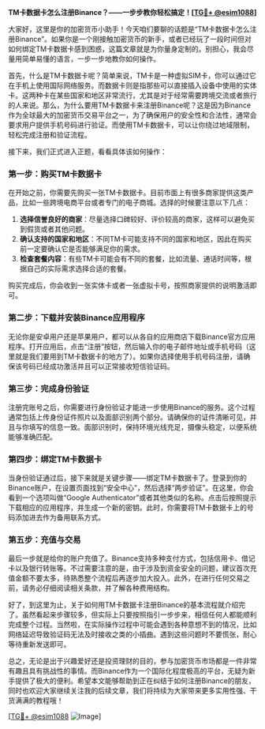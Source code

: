 **TM卡数据卡怎么注册Binance？——一步步教你轻松搞定！[[TG💪+ @esim1088](https://t.me/s/esim1088)]**

大家好，这里是你的加密货币小助手！今天咱们要聊的话题是“TM卡数据卡怎么注册Binance”。如果你是一个刚接触加密货币的新手，或者已经玩了一段时间但对如何绑定TM卡数据卡感到困惑，这篇文章就是为你量身定制的。别担心，我会尽量用简单易懂的语言，一步一步地教你如何操作。

首先，什么是TM卡数据卡呢？简单来说，TM卡是一种虚拟SIM卡，你可以通过它在手机上使用国际网络服务。而数据卡则是指那些可以直接插入设备中使用的实体卡。这两种卡在某些国家和地区非常流行，尤其是对于经常需要跨境交流或者旅行的人来说。那么，为什么要用TM卡数据卡来注册Binance呢？这是因为Binance作为全球最大的加密货币交易平台之一，为了确保用户的安全性和合法性，通常会要求用户提供手机号码进行验证。而使用TM卡数据卡，可以让你绕过地域限制，轻松完成注册和验证流程。

接下来，我们正式进入正题，看看具体该如何操作：

### 第一步：购买TM卡数据卡

在开始之前，你需要先购买一张TM卡数据卡。目前市面上有很多商家提供这类产品，比如一些跨境电商平台或者专门的电子商城。选择的时候要注意以下几点：

1. **选择信誉良好的商家**：尽量选择口碑较好、评价较高的商家，这样可以避免买到假货或者其他问题。
2. **确认支持的国家和地区**：不同TM卡可能支持不同的国家和地区，因此在购买前一定要确认它是否能够满足你的需求。
3. **检查套餐内容**：有些TM卡可能会有不同的套餐，比如流量、通话时间等，根据自己的实际需求选择合适的套餐。

购买完成后，你会收到一张实体卡或者一张虚拟卡号，按照商家提供的说明激活即可。

### 第二步：下载并安装Binance应用程序

无论你是安卓用户还是苹果用户，都可以从各自的应用商店下载Binance官方应用程序。打开应用后，点击“注册”按钮，然后输入你的电子邮件地址或手机号码（这里就是我们要用到TM卡数据卡的地方了）。如果你选择使用手机号码注册，请确保该号码已经成功激活并且可以正常接收短信验证码。

### 第三步：完成身份验证

注册完账号之后，你需要进行身份验证才能进一步使用Binance的服务。这个过程通常包括上传身份证件照片以及面部识别两个部分。请确保你的证件清晰可见，并且与你填写的信息一致。面部识别时，保持环境光线充足，摄像头稳定，以便系统能够准确匹配。

### 第四步：绑定TM卡数据卡

当身份验证通过后，接下来就是关键步骤——绑定TM卡数据卡了。登录到你的Binance账户，在设置页面找到“安全中心”，然后选择“两步验证”。在这里，你会看到一个选项叫做“Google Authenticator”或者其他类似的名称。点击后按照提示下载相应的应用程序，并生成一个新的密钥。此时，你需要将TM卡数据卡上的号码添加进去作为备用联系方式。

### 第五步：充值与交易

最后一步就是给你的账户充值了。Binance支持多种支付方式，包括信用卡、借记卡以及银行转账等。不过需要注意的是，由于涉及到资金安全的问题，建议首次充值金额不要太多，待熟悉整个流程后再逐步加大投入。此外，在进行任何交易之前，请务必仔细阅读相关条款，并了解各种费用结构。

好了，到这里为止，关于如何用TM卡数据卡注册Binance的基本流程就介绍完了。虽然看起来步骤较多，但实际上只要按照指引一步步来，相信任何人都能顺利完成整个过程。当然啦，在实际操作过程中可能会遇到各种意想不到的情况，比如网络延迟导致验证码无法及时接收之类的小插曲。遇到这些问题时不要慌张，耐心等待重新发送即可。

总之，无论是出于兴趣爱好还是投资理财的目的，参与加密货币市场都是一件非常有趣且具有挑战性的事情。而Binance作为一个国际化程度极高的平台，无疑为新手提供了极大的便利。希望本文能够帮助到正在纠结于如何注册Binance的朋友，同时也欢迎大家继续关注我的后续文章，我们将持续为大家带来更多实用性强、干货满满的教程哦！

[[TG💪+ @esim1088](https://t.me/s/esim1088) ![Image](https://i.postimg.cc/4NQfJmqS/Snipaste-2025-05-13-00-14-12.png)]